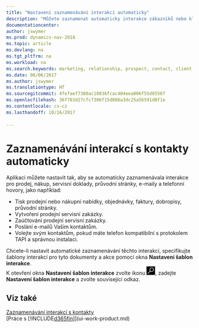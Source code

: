 ```yaml
---
title: "Nastavení zaznamenávání interakcí automaticky"
description: "Můžete zaznamenat automaticky interakce zákazníků nebo klientů, například pro prodej, nákup a servisní doklady nebo hovory."
documentationcenter: 
author: jswymer
ms.prod: dynamics-nav-2018
ms.topic: article
ms.devlang: na
ms.tgt_pltfrm: na
ms.workload: na
ms.search.keywords: marketing, relationship, prospect, contact, client, customer
ms.date: 06/06/2017
ms.author: jswymer
ms.translationtype: HT
ms.sourcegitcommit: 4fefaef7380ac10836fcac404eea006f55d8556f
ms.openlocfilehash: 36f783d27cfc7306f15d086a3dc25a56591d0f1e
ms.contentlocale: cs-cz
ms.lasthandoff: 10/16/2017

---
```

# <a name="recording-interactions-with-contacts-automatically"></a>Zaznamenávání interakcí s kontakty automaticky
Aplikaci můžete nastavit tak, aby se automaticky zaznamenávala interakce pro prodej, nákup, servisní doklady, průvodní stránky, e-maily a telefonní hovory, jako například:

* Tisk prodejní nebo nákupní nabídky, objednávky, faktury, dobropisy, průvodní stránky.
* Vytvoření prodejní servisní zakázky.
* Zaúčtování prodejní servisní zakázky.
* Poslání e-mailů Vašim kontaktům.
* Volejte svým kontaktům, pokud máte telefon kompatibilní s protokolem TAPI a správnou instalaci.

Chcete-li nastavit automatické zaznamenávání těchto interakcí, specifikujte šablony interakcí pro tyto dokumenty a akce pomocí okna **Nastavení šablon interakce**.  
K otevření okna **Nastavení šablon interakce** zvolte ikonu ![Vyhledat stránku nebo sestavu](media/ui-search/search_small.png "Ikona vyhledat stránku nebo sestavu"), zadejte **Nastavení šablon interakce** a zvolte související odkaz.

## <a name="see-also"></a>Viz také
[Zaznamenávání interakcí s kontakty](marketing-interactions.md)  
[Práce s [!INCLUDE[d365fin](includes/d365fin_md.md)]](ui-work-product.md)  

